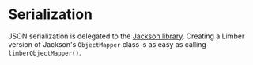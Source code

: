 # Serialization

JSON serialization is delegated to the
[Jackson library](https://github.com/FasterXML/jackson).
Creating a Limber version of Jackson's `ObjectMapper` class
is as easy as calling `limberObjectMapper()`.
